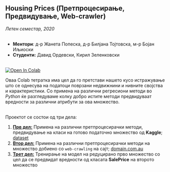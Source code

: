 ## Housing Prices (Претпроцесирање, Предвидување, Web-crawler)

*Летен семестар, 2020* <br> <br>

- **Ментори**: д-р Жанета Попеска, д-р Билјана Тојтовска, м-р Бојан Иљиоски
- **Студенти:** Давид Ордевски, Кирил Зеленковски <br> <br>


[![Open In Colab](https://colab.research.google.com/assets/colab-badge.svg)](https://colab.research.google.com/drive/1nentTqUAL32LIOe2nJ8y5Zuif-Ge4bsM?usp=sharing)

Оваа Colab тетратка има цел да го претстави нашето кусо истражување што се однесува на податоци поврзани недвижнини и нивните својства и карактеристики. Со примена на различни регресиони методи во *Python* ќе разгледуваме колку добро истите методи предвидуваат вредности за различни атрибути за ова множество. 

<br>
Проектот се состои од три дела: 

1. <u><b>Прв дел:</b></u> Примена на различни претпроцесирачки методи, предвидување на класи на готово податочно множество од **Kaggle**; [dataset](https://www.kaggle.com/c/house-prices-advanced-regression-techniques)  
2. <u><b>Втор дел:</b></u> Примена на различни претпроцесирачки методи на множество добиено со <code>web-crawling</code> на сајт; [domain.com.au](https://www.domain.com.au/)  
3. <u><b>Трет дел:</b></u> Тренирање на модел на редуцирано прво множество со цел да се предвидат вредности од класата **SalePrice** на второто множество

